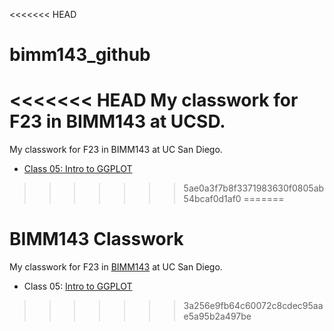 <<<<<<< HEAD
# bimm143_github
<<<<<<< HEAD
My classwork for F23 in BIMM143 at UCSD. 
=======
My classwork for F23 in BIMM143 at UC San Diego.


- [Class 05: Intro to GGPLOT]()
>>>>>>> 5ae0a3f7b8f3371983630f0805ab54bcaf0d1af0
=======
# BIMM143 Classwork

My classwork for F23 in [BIMM143](https://bioboot.github.io/bimm143_F23/) at UC San Diego.


- Class 05: [Intro to GGPLOT]()
>>>>>>> 3a256e9fb64c60072c8cdec95aae5a95b2a497be
